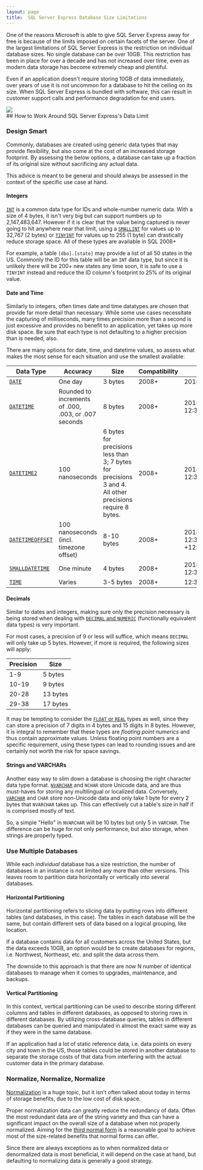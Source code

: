 ```yaml
---
layout: page
title:  SQL Server Express Database Size Limitations
---
```


One of the reasons Microsoft is able to give SQL Server Express away for free is
because of the limits imposed on certain facets of the server. One of the largest
limitations of SQL Server Express is the restriction on individual database sizes.
No single database can be over 10GB. This restriction has been in place for over a decade
and has not increased over time, even as modern data storage has become extremely
cheap and plentiful.

Even if an application doesn't require storing 10GB of data immediately, over years
of use it is not uncommon for a database to hit the ceiling on its size. When SQL
Server Express is bundled with software, this can result in customer support calls and
performance degradation for end users.
<div style="align:middle">
<img src="http://expressdb.io/img/sql-express.png" />
</div>
## How to Work Around SQL Server Express's Data Limit

### Design Smart

Commonly, databases are created using generic data types that may provide flexibility, but
also come at the cost of an increased storage footprint. By assessing the below options,
a database can take up a fraction of its original size without sacrificing any actual data.

This advice is meant to be general and should always be assessed in the context of
the specific use case at hand.

#### Integers

[`INT`](https://docs.microsoft.com/en-us/sql/t-sql/data-types/int-bigint-smallint-and-tinyint-transact-sql) is a common data type for IDs and whole-number numeric data. With a size of 4 bytes, it isn't very big but can support numbers up to 2,147,483,647. However if it is clear that the
value being captured is never going to hit anywhere near that limit, using a [`SMALLINT`](https://docs.microsoft.com/en-us/sql/t-sql/data-types/int-bigint-smallint-and-tinyint-transact-sql) for values up to 32,767 (2 bytes) or [`TINYINT`](https://docs.microsoft.com/en-us/sql/t-sql/data-types/int-bigint-smallint-and-tinyint-transact-sql) for values up to 255 (1 byte) can drastically reduce storage space. All of these types are available in SQL 2008+

For example, a table `[dbo].[state]` may provide a list of all 50 states in the US.
Commonly the ID for this table will be an `INT` data type, but since it is unlikely
there will be 200+ new states any time soon, it is safe to use a `TINYINT` instead and
reduce the ID column's footprint to 25% of its original value.

#### Date and Time

Similarly to integers, often times date and time datatypes are chosen that provide
far more detail than necessary. While some use cases necessitate the capturing of
milliseconds, many times precision more than a second is just excessive and provides
no benefit to an application, yet takes up more disk space. Be sure that each type is not defaulting to a higher precision than is needed, also.

There are many options for date, time, and datetime values, so assess what makes the most sense for each situation and use the smallest available:

| Data Type | Accuracy | Size | Compatibility | Example |
| --------- | -------- | ---- | ------------- | ------- |
| [`DATE`](https://docs.microsoft.com/en-us/sql/t-sql/data-types/date-transact-sql) |  One day | 3 bytes | 2008+ | 2018-04-02
| [`DATETIME`](https://docs.microsoft.com/en-us/sql/t-sql/data-types/datetime-transact-sql) | 	Rounded to increments of .000, .003, or .007 seconds | 8 bytes | 2008+ | 2018-04-02 12:35:29.123
| [`DATETIME2`](https://docs.microsoft.com/en-us/sql/t-sql/data-types/datetime2-transact-sql) | 100 nanoseconds | 6 bytes for precisions less than 3; 7 bytes for precisions 3 and 4. All other precisions require 8 bytes. | 2008+ | 2018-04-02 12:35:29.1234567
| [`DATETIMEOFFSET`](https://docs.microsoft.com/en-us/sql/t-sql/data-types/datetimeoffset-transact-sql) | 100 nanoseconds (incl. timezone offset) | 8-10 bytes | 2008+ | 2018-04-02 12:35:29.1234567 +12:15
| [`SMALLDATETIME`](https://docs.microsoft.com/en-us/sql/t-sql/data-types/smalldatetime-transact-sql) | One minute | 4 bytes | 2008+ |  2018-04-02 12:35:00
| [`TIME`](https://docs.microsoft.com/en-us/sql/t-sql/data-types/time-transact-sql) | Varies | 3-5 bytes | 2008+ | 12:35:29.1234567

#### Decimals

Similar to dates and integers, making sure only the precision necessary is being stored
when dealing with [`DECIMAL` and `NUMERIC`](https://docs.microsoft.com/en-us/sql/t-sql/data-types/decimal-and-numeric-transact-sql) (functionally equivalent data types) is very important.

For most cases, a precision of 9 or less will suffice, which means `DECIMAL` will only take up 5 bytes. However, if more is required, the following sizes will apply:

| Precision | Size |
| --------- | ---- |
| 1-9 | 5 bytes |
| 10-19 | 9 bytes |
| 20-28 | 13 bytes |
| 29-38 | 17 bytes |

It may be tempting to consider the [`FLOAT` or `REAL`](https://docs.microsoft.com/en-us/sql/t-sql/data-types/float-and-real-transact-sql) types as well, since they can store a precision of 7 digits in 4 bytes and 15 digits in 8 bytes. However, it is integral to remember that these types are *floating point numerics* and thus contain approximate values. Unless floating point numbers are a specific requirement, using these types can lead to rounding issues and are certainly not worth the risk for space savings.


#### Strings and VARCHARs

Another easy way to slim down a database is choosing the right character data type format.
[`NVARCHAR`](https://docs.microsoft.com/en-us/sql/t-sql/data-types/nchar-and-nvarchar-transact-sql) and `NCHAR` store Unicode data, and are thus must-haves for storing any multilingual or localized data. Conversely, [`VARCHAR`](https://docs.microsoft.com/en-us/sql/t-sql/data-types/char-and-varchar-transact-sql) and `CHAR` store non-Unicode data and only take 1 byte for every 2 bytes that `NVARCHAR` takes up. This can effectively cut a table's size in half if is comprised mostly of text.

So, a simple "Hello" in `NVARCHAR` will be 10 bytes but only 5 in `VARCHAR`. The difference can be huge for not only performance, but also storage, when strings are properly typed.

### Use Multiple Databases

While each *individual* database has a size restriction, the number of databases
in an instance is not limited any more than other versions. This leaves room to
partition data horizontally or vertically into several databases.

#### Horizontal Partitioning

Horizontal partitioning refers to slicing data by putting rows into different tables (and databases, in this case). The tables in each database will be the same, but contain different
sets of data based on a logical grouping, like location.

If a database contains data for all customers across the United States, but the data exceeds
10GB, an option would be to create databases for regions, i.e. Northwest, Northeast, etc. and
split the data across them.

The downside to this approach is that there are now N number of identical databases to manage when it comes to upgrades, maintenance, and backups.

#### Vertical Partitioning

In this context, vertical partitioning can be used to describe storing different columns and tables in different databases, as opposed to storing rows in different databases. By utilizing cross-database queries, tables in different databases can be queried and manipulated in almost the exact same way as if they were in the same database.

If an application had a lot of static reference data, i.e. data points on every city and town in the US, those tables could be stored in another database to separate the storage costs
of that data from interfering with the actual customer data in the primary database.  

### Normalize, Normalize, Normalize

[Normalization](https://en.wikipedia.org/wiki/Database_normalization) is a huge topic, but it isn't often talked about today in terms of storage benefits, due to the low cost of disk space.

Proper normalization data can greatly reduce the redundancy of data. Often the most redundant data are of the string variety and thus can have a significant impact on the overall size of a database when not properly normalized. Aiming for the [third normal form](https://en.wikipedia.org/wiki/Third_normal_form) is a reasonable goal to achieve most of the size-related benefits that normal forms can offer.

Since there are always exceptions as to when normalized data or denormalized data is most beneficial, it will depend on the case at hand, but defaulting to normalizing data is generally a good strategy.
